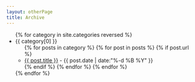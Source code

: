 ```yaml
---
layout: otherPage
title: Archive
---
```


<ul>
{% for category in site.categories reversed %}
  <li>{{ category[0] }}
    <ul>
    {% for posts in category %}
      {% for post in posts %}
        {% if post.url %}
          <li><a href="{{ post.url }}">{{ post.title }}</a> - {{ post.date | date:"%-d %B %Y" }}</li>
        {% endif %}
      {% endfor %}
    {% endfor %}
    </ul>
  </li>
{% endfor %}
</ul>